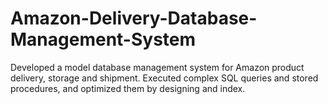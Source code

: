 # Amazon-Delivery-Database-Management-System
Developed a model database management system for Amazon product delivery, storage and shipment. Executed complex SQL queries and stored procedures, and optimized them by designing and index. 
